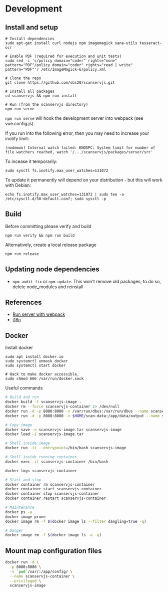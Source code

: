 # Development

## Install and setup

```shell
# Install dependencies
sudo apt-get install curl nodejs npm imagemagick sane-utils tesseract-ocr

# Enable PDF (required for execution and unit tests)
sudo sed -i 's/policy domain="coder" rights="none" pattern="PDF"/policy domain="coder" rights="read | write" pattern="PDF"'/ /etc/ImageMagick-6/policy.xml

# Clone the repo
git clone https://github.com/sbs20/scanservjs.git

# Install all packages
cd scanservjs && npm run install

# Run (from the scanservjs directory)
npm run serve
```

`npm run serve` will hook the development server into webpack (see
vue.config.js).

If you run into the following error, then you may need to increase your inotify
limit:

```
[nodemon] Internal watch failed: ENOSPC: System limit for number of file watchers reached, watch '/.../scanservjs/packages/server/src'
```

To incease it temporarily:

```
sudo sysctl fs.inotify.max_user_watches=131072
```

To update it permanently will depend on your distribution - but this will work
with Debian:

```
echo fs.inotify.max_user_watches=131072 | sudo tee -a /etc/sysctl.d/50-default.conf; sudo sysctl -p
```

## Build

Before committing please verify and build

```
npm run verify && npm run build
```

Alternatively, create a local release package

```
npm run release
```

## Updating node dependencies

* `npm audit fix` or `npm update`. This won't remove old packages; to do so,
  delete node_modules and reinstall

## References

* [Run server with webpack](https://dennisreimann.de/articles/vue-cli-serve-express.html)
* [i18n](https://www.codeandweb.com/babeledit/tutorials/how-to-translate-your-vue-app-with-vue-i18n)

## Docker

Install docker
```
sudo apt install docker.io
sudo systemctl unmask docker
sudo systemctl start docker

# Hack to make docker accessible.
sudo chmod 666 /var/run/docker.sock
```

Useful commands
```sh
# Build and run
docker build -t scanservjs-image .
docker rm --force scanservjs-container 2> /dev/null
docker run -d -p 8080:8080 -v /var/run/dbus:/var/run/dbus --name scanservjs-container --privileged scanservjs-image
docker run -d -p 8080:8080 -v $HOME/scan-data:/app/data/output --name scanservjs-container --privileged scanservjs-image

# Copy image
docker save -o scanservjs-image.tar scanservjs-image
docker load -i scanservjs-image.tar

# Shell inside image
docker run -it --entrypoint=/bin/bash scanservjs-image

# Shell inside running container
docker exec -it scanservjs-container /bin/bash

docker logs scanservjs-container

# Start and stop
docker container rm scanservjs-container
docker container start scanservjs-container
docker container stop scanservjs-container
docker container restart scanservjs-container

# Maintenance
docker ps -a
docker image prune
docker image rm -f $(docker image ls --filter dangling=true -q)

# Danger
docker image rm -f $(docker image ls -a -q)
```

## Mount map configuration files

```sh
docker run -d \
  -p 8080:8080 \
  -v `pwd`/var/:/app/config/ \
  --name scanservjs-container \
  --privileged \
  scanservjs-image
```